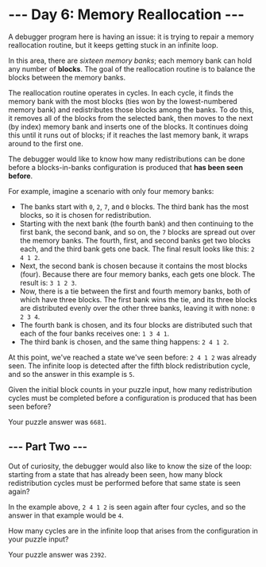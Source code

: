 # --- Day 6: Memory Reallocation ---

A debugger program here is having an issue: it is trying to repair a memory
reallocation routine, but it keeps getting stuck in an infinite loop.

In this area, there are _sixteen memory banks_; each memory bank can hold any
number of **blocks**. The goal of the reallocation routine is to balance the
blocks between the memory banks.

The reallocation routine operates in cycles. In each cycle, it finds the memory
bank with the most blocks (ties won by the lowest-numbered memory bank) and
redistributes those blocks among the banks. To do this, it removes all of the
blocks from the selected bank, then moves to the next (by index) memory bank
and inserts one of the blocks. It continues doing this until it runs out of
blocks; if it reaches the last memory bank, it wraps around to the first one.

The debugger would like to know how many redistributions can be done before a
blocks-in-banks configuration is produced that **has been seen before**.

For example, imagine a scenario with only four memory banks:

* The banks start with `0`, `2`, `7`, and `0` blocks. The third bank has the
  most blocks, so it is chosen for redistribution.
* Starting with the next bank (the fourth bank) and then continuing to the
  first bank, the second bank, and so on, the `7` blocks are spread out over
  the memory banks. The fourth, first, and second banks get two blocks each,
  and the third bank gets one back. The final result looks like this: `2 4 1
  2`.
* Next, the second bank is chosen because it contains the most blocks (four).
  Because there are four memory banks, each gets one block. The result is: `3 1
  2 3`.
* Now, there is a tie between the first and fourth memory banks, both of which
  have three blocks. The first bank wins the tie, and its three blocks are
  distributed evenly over the other three banks, leaving it with none: `0 2 3
  4`.
* The fourth bank is chosen, and its four blocks are distributed such that each
  of the four banks receives one: `1 3 4 1`.
* The third bank is chosen, and the same thing happens: `2 4 1 2`.

At this point, we've reached a state we've seen before: `2 4 1 2` was already
seen. The infinite loop is detected after the fifth block redistribution cycle,
and so the answer in this example is `5`.

Given the initial block counts in your puzzle input, how many redistribution
cycles must be completed before a configuration is produced that has been seen
before?

Your puzzle answer was `6681`.

## --- Part Two ---

Out of curiosity, the debugger would also like to know the size of the loop:
starting from a state that has already been seen, how many block redistribution
cycles must be performed before that same state is seen again?

In the example above, `2 4 1 2` is seen again after four cycles, and so the
answer in that example would be `4`.

How many cycles are in the infinite loop that arises from the configuration in
your puzzle input?

Your puzzle answer was `2392`.
